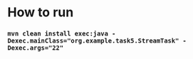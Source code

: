 # How to run

### `mvn clean install exec:java -Dexec.mainClass="org.example.task5.StreamTask" -Dexec.args="22"`